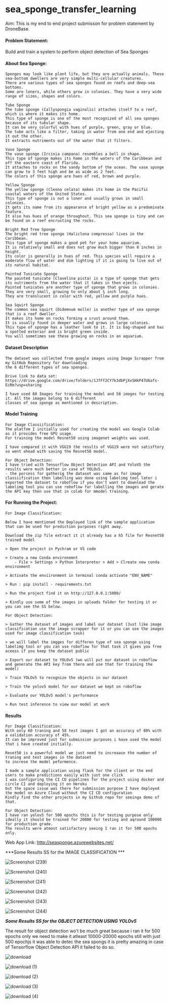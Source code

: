# sea_sponge_transfer_learning

Aim: This is my end to end project submisson for problem statement by DroneBase.

#### Problem Statement:

Build and train a system to perform object detection of Sea Sponges

#### About Sea Sponge:
    
    Sponges may look like plant life, but they are actually animals. These sea-bottom dwellers are very simple multi-cellular creatures. 
    There are various types of sea sponges found on reefs and deep-sea bottoms. 
    Some are loners, while others grow in colonies. They have a very wide range of sizes, shapes and colors.
    
    Tube Sponge
    The tube sponge (Callyspongia vaginalis) attaches itself to a reef, which is where it makes its home. 
    This type of sponge is one of the most recognized of all sea sponges because of its tubular shape. 
    It can be very colorful with hues of purple, green, gray or blue. 
    The tube acts like a filter, taking in water from one end and ejecting it out the other. 
    It extracts nutriments out of the water that it filters.
    
    Vase Sponge
    The vase sponge (Ircinia campana) resembles a bell in shape. 
    This type of sponge makes its home in the waters of the Caribbean and off the eastern coast of Florida. 
    It attaches to rocks on the sandy bottom of the ocean. The vase sponge can grow to 3 feet high and be as wide as 2 feet. 
    The colors of this sponge are hues of red, brown and purple.
    
    Yellow Sponge
    The yellow sponge (Cleona celata) makes its home in the Pacific coastal waters of the United States. 
    This type of sponge is not a loner and usually grows in small colonies. 
    It gets its name from its appearance of bright yellow as a predominate feature. 
    It also has hues of orange throughout. This sea sponge is tiny and can be found on a reef encrusting the rocks.
    
    Bright Red Tree Sponge
    The bright red tree sponge (Haliclona compressa) lives in the Caribbean. 
    This type of sponge makes a good pet for your home aquarium. 
    It is relatively small and does not grow much bigger than 8 inches in height. 
    Its color is generally in hues of red. This species will require a moderate flow of water and dim lighting if it is going to live out of its natural habitat.
    
    Painted Tunicate Sponge
    The painted tunicate (Clavelina picta) is a type of sponge that gets its nutriments from the water that it takes in then ejects. 
    Painted tunicates are another type of sponge that grows in colonies. They are very small, growing to only about ¾ inch long. 
    They are translucent in color with red, yellow and purple hues.
    
    Sea Squirt Sponge
    The common sea squirt (Didemnum molle) is another type of sea sponge that is a reef dweller. 
    It makes its home on rocks forming a crust around them. 
    It is usually found in deeper water and grows in large colonies. 
    This type of sponge has a leather look to it. It is bag-shaped and has a spotted exterior and is bright green inside. 
    You will sometimes see these growing on rocks in an aquarium.

#### Dataset Description 
    
    The dataset was collected from google images using Image Scrapper from my GitHub Repository for downloading 
    the 6 different types of sea sponges.
    
    Drive link to data set: https://drive.google.com/drive/folders/1JfFf2CY7k3dbPjXxSHkP47U6afs-EcRm?usp=sharing
    
    I have used 60 Images for training the model and 58 images for testing it. All the images belong to 6 different 
    classes of sea sponge as mentioned in description.
    
#### Model Training 
    
    For Image Classiification:
    The platfom I initially used for creating the model was Google Colab as it provides free GPU usage.
    For training the model Resnet50 using imagenet weights was used.
    
    I have compared it with VGG19 the results of VGG19 were not satisftory so went ahead with saving the Resnet50 model.
    
    For Object Detection:
    I have tried with Tensorflow Object Detection API and YoloV5 the results were much better in case of YOLOv5.
    - the porcess for gatherig the dataset was same as for image classiification then labelling was done using labelimg tool later i exported the dataset to roboflow if you don't want to download the labelimg tool you can use roboflow for labelling the images and gerate the API key then use that in colab for mmodel training.
    
#### For Running the Project:
    
    For Image Classification: 
    
    Below I have mentioned the Deployed link of the sample application that can be used for prediction purposes right away.
    
    Download the zip file extract it it already has a h5 file for Resnet50 trained model
    
    > Open the project in Pychram or VS code 
    
    > Create a new Conda environemnt 
        - File > Settings > Python Interpretor > Add > Clreate new conda environment
        
    > Activate the enviironment in terminal conda activate "ENV_NAME" 
    
    > Run : pip install - requirements.txt
    
    > Run the project find it on http://127.0.0.1:5000/
    
    > Kindly use some of the images in uploads folder for testing it or you can see the SS below.
    
    For Object Detection:
    
    > Gather the dataset of images and label our dataset (Just like image classification use the image scrapper for it or you can use the images used for image classification task)
    
    > we will label the imgges for differen type of sea sponge using labelimg tool or you can use roboflow for that task it gives you free aceess if you keep the dataset public
    
    > Export our dataset to YOLOv5 (we will put our dataset in roboflow and generate the API key from there and use that for training the model)
    
    > Train YOLOv5 to recognize the objects in our dataset
    
    > Train the yolov5 model for our dataset we kept on roboflow
    
    > Evaluate our YOLOv5 model's performance
    
    > Run test inference to view our model at work
        
#### Results
   
    For Image Classification: 
    With only 60 traning and 58 test images I got an accuracy of 80% with a validation accuracy of 45%. 
    It can be improved just for submission purposes i have used the model that i have created initially.
    
    Reset50 is a powerful model we just need to increaase the number of traning and test images in the dataset 
    to increse the model peformence.
    
    I made a sample application using flask for the client or the end users to make predictions easily with just one click
    I was configuring the CI CD pipelines for the project using docker and circle CI and deploying it on Heroku 
    but the space issue was there for submission purpose I have deployed the model on Azure Cloud without the CI CD configuration
    Kindly find the other projects in my Github repo for seeinga demo of that.
    
    For Object Detection:
    I have ran yolov5 for 500 epochs this is for testing purpose only ideally it should be trained for 20000 for testing and aqround 100000 for production grade.
    The results were atmost satisfactory seeing I ran it for 500 epochs only.
    
 
Web App Link: http://seasponge.azurewebsites.net/

***Some Results SS for the IMAGE CLASSIFICATION ***

![Screenshot (239)](https://user-images.githubusercontent.com/55132850/154292845-147b186a-3097-4869-8cda-34a95bf0a205.png)

![Screenshot (240)](https://user-images.githubusercontent.com/55132850/154292851-ffd697fc-8d39-4dda-b4e8-35e6b854bfa7.png)

![Screenshot (241)](https://user-images.githubusercontent.com/55132850/154292863-c4fd422f-494b-4570-b6f4-8af2800d9827.png)

![Screenshot (242)](https://user-images.githubusercontent.com/55132850/154292889-8cafc48b-6e88-4990-9813-6ea033459c1a.png)

![Screenshot (243)](https://user-images.githubusercontent.com/55132850/154292896-555f4452-35f9-4658-8510-8c46a4530c42.png)

![Screenshot (244)](https://user-images.githubusercontent.com/55132850/154292910-e3cd0a9e-665c-4641-ac5f-c6f89ed4b48f.png)

***Some Results SS for the OBJECT DETECTION USING YOLOv5***

The result for object detection wo't be much great because i ran it for 500 epochs only we need to make it atleast 10000-20000 epochs still with just 500 epochjs it was able to detec the sea spongs it is pretty amazing in case of Tensorflow Object Detection API it failed to do so.

![download](https://user-images.githubusercontent.com/55132850/154830997-dd853ab5-ed60-4245-9d04-856f583c3856.jpg)

![download (1)](https://user-images.githubusercontent.com/55132850/154830999-bb5469af-a660-4f63-811f-767f1693b843.jpg)

![download (2)](https://user-images.githubusercontent.com/55132850/154831000-ae0d083c-da99-4fdc-9554-c9a1ebf8d36e.jpg)

![download (3)](https://user-images.githubusercontent.com/55132850/154831001-0d3a763b-0b43-46de-b127-dfab10f95b42.jpg)

![download (4)](https://user-images.githubusercontent.com/55132850/154831002-74d89b16-0621-46c7-a114-85e62119d740.jpg)

